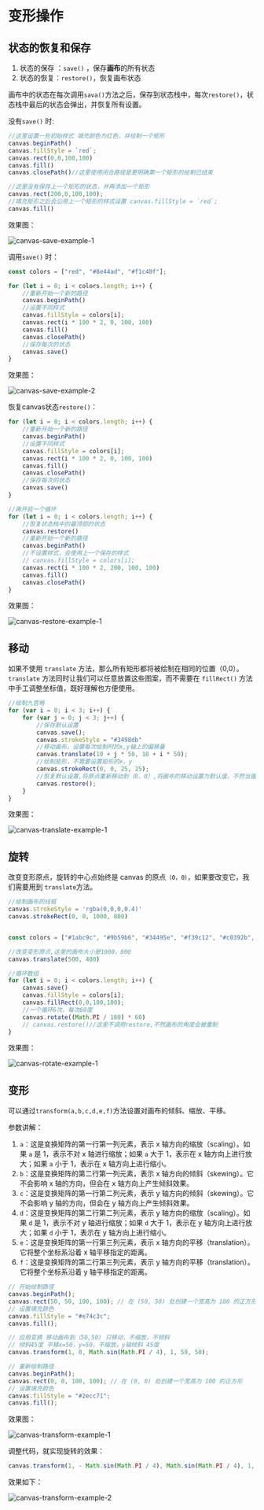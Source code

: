 # 变形操作



## 状态的恢复和保存

1. 状态的保存 ：`save()` ，保存**画布**的所有状态
2. 状态的恢复：`restore()`，恢复画布状态

画布中的状态在每次调用`sava()`方法之后，保存到状态栈中，每次`restore()`，状态栈中最后的状态会弹出，并恢复所有设置。

没有`save()` 时:

```typescript
//这里设置一些初始样式 填充颜色为红色，并绘制一个矩形
canvas.beginPath()
canvas.fillStyle = `red`;
canvas.rect(0,0,100,100)
canvas.fill()
canvas.closePath()//这里使用闭合路径是更明确第一个矩形的绘制已结束

//这里没有保存上一个矩形的状态，并再添加一个矩形
canvas.rect(200,0,100,100);
//填充矩形之后会沿用上一个矩形的样式设置 canvas.fillStyle = `red`;
canvas.fill()
```

效果图：

![canvas-save-example-1](/Users/eddie/Documents/code/doc-hub-sky/docs/canvas/images/canvas-save-example-1.png)

调用`save()` 时：

```typescript
const colors = ["red", "#8e44ad", "#f1c40f"];

for (let i = 0; i < colors.length; i++) {
    //重新开始一个新的路径
    canvas.beginPath()
    //设置不同样式
    canvas.fillStyle = colors[i];
    canvas.rect(i * 100 * 2, 0, 100, 100)
    canvas.fill()
    canvas.closePath()
    //保存每次的状态
    canvas.save()
}
```

效果图：

![canvas-save-example-2](/Users/eddie/Documents/code/doc-hub-sky/docs/canvas/images/canvas-save-example-2.png)

恢复canvas状态`restore()`：

```typescript
for (let i = 0; i < colors.length; i++) {
    //重新开始一个新的路径
    canvas.beginPath()
    //设置不同样式
    canvas.fillStyle = colors[i];
    canvas.rect(i * 100 * 2, 0, 100, 100)
    canvas.fill()
    canvas.closePath()
    //保存每次的状态
    canvas.save()
}

//再开启一个循环
for (let i = 0; i < colors.length; i++) {
    //恢复状态栈中的最顶部的状态
    canvas.restore()
    //重新开始一个新的路径
    canvas.beginPath()
    //不设置样式，会使用上一个保存的样式
    // canvas.fillStyle = colors[i];
    canvas.rect(i * 100 * 2, 200, 100, 100)
    canvas.fill()
    canvas.closePath()
}
```

效果图：

![canvas-restore-example-1](/Users/eddie/Documents/code/doc-hub-sky/docs/canvas/images/canvas-restore-example-1.png)



## 移动

如果不使用 `translate` 方法，那么所有矩形都将被绘制在相同的位置（0,0）。`translate` 方法同时让我们可以任意放置这些图案，而不需要在 `fillRect()` 方法中手工调整坐标值，既好理解也方便使用。

```typescript
//绘制九宫格
for (var i = 0; i < 3; i++) {
    for (var j = 0; j < 3; j++) {
        //保存默认设置
        canvas.save();
        canvas.strokeStyle = "#3498db"
        //移动画布，设置每次绘制时的x,y轴上的偏移量
        canvas.translate(10 + j * 50, 10 + i * 50);
        //绘制矩形，不需要设置矩形的x，y
        canvas.strokeRect(0, 0, 25, 25);
        //恢复默认设置,将原点重新移动到（0，0）,将画布的移动设置为默认值，不然当循环足够多时，会有些图形超出画布范围
        canvas.restore();
    }
}
```

效果图：

![canvas-translate-example-1](/Users/eddie/Documents/code/doc-hub-sky/docs/canvas/images/canvas-translate-example-1.png)



## 旋转

改变变形原点，旋转的中心点始终是 canvas 的原点`（0，0）`，如果要改变它，我们需要用到 `translate`方法。

```typescript
//绘制画布的线框
canvas.strokeStyle = 'rgba(0,0,0,0.4)'
canvas.strokeRect(0, 0, 1000, 800)


const colors = ["#1abc9c", "#9b59b6", "#34495e", "#f39c12", "#c0392b", "#2980b9"]

//改变变形原点,这里的画布大小是1000，800
canvas.translate(500, 400)

//循环数组
for (let i = 0; i < colors.length; i++) {
    canvas.save()
    canvas.fillStyle = colors[i];
    canvas.fillRect(0,0,100,100);
    //一个循环6次，每次60度
    canvas.rotate((Math.PI / 180) * 60)
    // canvas.restore()//这里不调用restore,不然画布的角度会被重制
}
```

效果图：

![canvas-rotate-example-1](/Users/eddie/Documents/code/doc-hub-sky/docs/canvas/images/canvas-rotate-example-1.png)



## 变形

可以通过`transform(a,b,c,d,e,f)`方法设置对画布的倾斜、缩放、平移。

参数讲解：

1. `a`：这是变换矩阵的第一行第一列元素，表示 x 轴方向的缩放（scaling）。如果 `a` 是 1，表示不对 x 轴进行缩放；如果 `a` 大于 1，表示在 x 轴方向上进行放大；如果 `a` 小于 1，表示在 x 轴方向上进行缩小。
2. `b`：这是变换矩阵的第二行第一列元素，表示 x 轴方向的倾斜（skewing）。它不会影响 x 轴的方向，但会在 x 轴方向上产生倾斜效果。
3. `c`：这是变换矩阵的第一行第二列元素，表示 y 轴方向的倾斜（skewing）。它不会影响 y 轴的方向，但会在 y 轴方向上产生倾斜效果。
4. `d`：这是变换矩阵的第二行第二列元素，表示 y 轴方向的缩放（scaling）。如果 `d` 是 1，表示不对 y 轴进行缩放；如果 `d` 大于 1，表示在 y 轴方向上进行放大；如果 `d` 小于 1，表示在 y 轴方向上进行缩小。
5. `e`：这是变换矩阵的第一行第三列元素，表示 x 轴方向的平移（translation）。它将整个坐标系沿着 x 轴平移指定的距离。
6. `f`：这是变换矩阵的第二行第三列元素，表示 y 轴方向的平移（translation）。它将整个坐标系沿着 y 轴平移指定的距离。

```typescript
// 开始绘制路径
canvas.beginPath();
canvas.rect(50, 50, 100, 100); // 在 (50, 50) 处创建一个宽高为 100 的正方形
// 设置填充颜色
canvas.fillStyle = "#e74c3c";
canvas.fill();

// 应用变换 移动画布到（50,50) 只移动，不缩放，不倾斜
// 倾斜45度 平移x=50，y=50，不缩放，y轴倾斜 45度
canvas.transform(1, 0, Math.sin(Math.PI / 4), 1, 50, 50);

// 重新绘制路径
canvas.beginPath();
canvas.rect(0, 0, 100, 100); // 在 (0, 0) 处创建一个宽高为 100 的正方形
// 设置填充颜色
canvas.fillStyle = "#2ecc71";
canvas.fill();
```

效果图：

![canvas-transform-example-1](/Users/eddie/Documents/code/doc-hub-sky/docs/canvas/images/canvas-transform-example-1.png)

调整代码，就实现旋转的效果：

```typescript
canvas.transform(1, - Math.sin(Math.PI / 4), Math.sin(Math.PI / 4), 1, 50, 50);
```

效果如下：

![canvas-transform-example-2](/Users/eddie/Documents/code/doc-hub-sky/docs/canvas/images/canvas-transform-example-2.png)